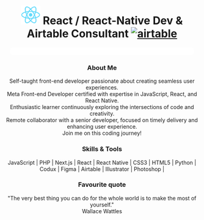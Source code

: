 <h1 align="center">  
  <img src="https://raw.githubusercontent.com/devicons/devicon/master/icons/react/react-original.svg" alt="react" width="50" height="50"/>
  React / React-Native Dev & Airtable Consultant   
  <a href="https://airtable.com/invite/r/Aoj4KzQP" target="blank" >
    <img src="https://www.vectorlogo.zone/logos/airtable/airtable-icon.svg" alt="airtable" width="50" height="50" />
  </a> 
</h1>

<p align="center"> 
  <div align="center" style="background-color: white; padding: 10px; border-radius: 10px; margin: 10px;">
    
  </div>
</p>

<h3 align="center">About Me</h3>
<p align="center">
  Self-taught front-end developer passionate about creating seamless user experiences. <br>Meta Front-end Developer certified with expertise in JavaScript, React, and React Native. <br> Enthusiastic learner continuously exploring the intersections of code and creativity.  <br>Remote collaborator with a senior developer, focused on timely delivery and enhancing user experience.  <br>Join me on this coding journey!
</p>

<h3 align="center">Skills & Tools</h3>
<p align="center"> 
 JavaScript | PHP | Next.js | React | React Native | CSS3 | HTML5 | Python | Codux | Figma | Airtable | Illustrator | Photoshop |
</p>
</p>

<h3 align="center">Favourite quote</h3>
<p align="center"> 
  "The very best thing you can do for the whole world is to make the most of yourself." <br />Wallace Wattles
</p>
